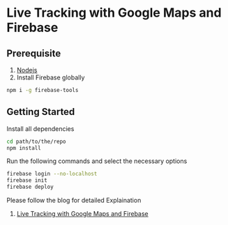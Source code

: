 # Live Tracking with Google Maps and Firebase

## Prerequisite

1. [Nodejs](https://nodejs.org/en/download/)
2. Install Firebase globally 

```bash
npm i -g firebase-tools
```

## Getting Started

Install all dependencies
```bash
cd path/to/the/repo
npm install
```
Run the following commands and select the necessary options

```bash
firebase login --no-localhost
firebase init
firebase deploy
```

Please follow the blog for detailed Explaination

1. [Live Tracking with Google Maps and Firebase](https://medium.com/@keyurbhole/live-tracking-with-google-maps-and-firebase-realtime-database-db08872bbf89)